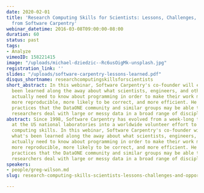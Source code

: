 ```yaml
---
date: 2020-02-01
title: 'Research Computing Skills for Scientists: Lessons, Challenges, and Opportunities
  from Software Carpentry'
webinar_datetime: 2016-03-08T09:00:00-08:00
duration: 60
status: past
tags:
- Analyze
vimeoID: 158221415
image: "/uploads/michael-dziedzic--Rc6usOigMk-unsplash.jpg"
registration_link: ''
slides: "/uploads/software-carpentry-lessons-learned.pdf"
disqus_shortname: researchcomputingskillsforscientists
short_abstract: In this webinar, Software Carpentry's co-founder will explore what's
  been learned along the away about what scientists, engineers, and other researchers
  actually need to know about programming in order to make their work more shareable,
  more reproducible, more likely to be correct, and more efficient. He will also discuss
  practices that the DataONE community and similar groups may be able to use to help
  researchers deal with large or messy data in a broad range of disciplines.
abstract: Since 1998, Software Carpentry has evolved from a week-long training course
  at the US national laboratories into a worldwide volunteer effort to improve researchers'
  computing skills. In this webinar, Software Carpentry's co-founder will explore
  what's been learned along the away about what scientists, engineers, and other researchers
  actually need to know about programming in order to make their work more shareable,
  more reproducible, more likely to be correct, and more efficient. He will also discuss
  practices that the DataONE community and similar groups may be able to use to help
  researchers deal with large or messy data in a broad range of disciplines.
speakers:
- people/greg-wilson.md
slug: research-computing-skills-scientists-lessons-challenges-and-opportunities-software

---
```

